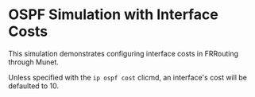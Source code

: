 OSPF Simulation with Interface Costs
====================================

This simulation demonstrates configuring interface costs in FRRouting through
Munet.

Unless specified with the `ip ospf cost` clicmd, an interface's cost will be
defaulted to 10.
